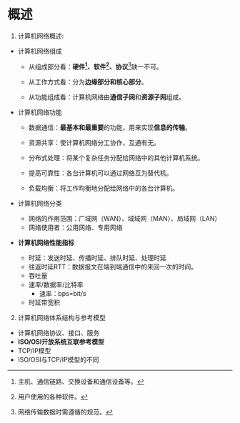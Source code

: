 # 概述
1. 计算机网络概述:
  - 计算机网络组成  
    - 从组成部分看：**硬件[^硬件]、软件[^软件]、协议**[^协议]缺一不可。
    [^硬件]:主机、通信链路、交换设备和通信设备等。  
    [^软件]:用户使用的各种软件。  
    [^协议]:网络传输数据时需遵循的规范。  
    
    - 从工作方式看：分为**边缘部分和核心部分**。
    
    - 从功能组成看：计算机网络由**通信子网**和**资源子网**组成。
    
  - 计算机网络功能
    - 数据通信：**最基本和最重要**的功能，用来实现**信息的传输**。

    - 资源共享：使计算机网络分工协作，互通有无。

    - 分布式处理：将某个复杂任务分配给网络中的其他计算机系统。

    - 提高可靠性：各台计算机可以通过网络互为替代机。

    - 负载均衡：将工作均衡地分配给网络中的各台计算机。

  - 计算机网络分类
    - 网络的作用范围：广域网（WAN）、域域网（MAN）、局域网（LAN）
    - 网络使用者：公用网络、专用网络   
  - **计算机网络性能指标**
    - 时延：发送时延、传播时延、排队时延、处理时延
    - 往返时延RTT：数据报文在端到端通信中的来回一次的时间。
    - 吞吐量
    - 速率/数据率/比特率
      - 速率：bps=bit/s
    - 时延带宽积
2. 计算机网络体系结构与参考模型
  - 计算机网络协议、接口、服务
  - **ISO/OSI开放系统互联参考模型**
  - TCP/IP模型
  - ISO/OSI与TCP/IP模型的不同

